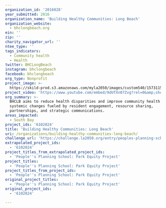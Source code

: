 ```yaml
---
organization_id: '2016028'
year_submitted: 2016
organization_name: 'Building Healthy Communities: Long Beach'
organization_website:
  - bhclongbeach.org
ein: ''
zip: ''
charity_navigator_url: ''
ntee_type: ''
tags_indicators:
  - Community health
  - Health
twitter: BHCLongBeach
instagram: bhclongbeach
facebook: bhclongbeach
org_type: Nonprofit
project_image: >-
  https://skild-prod.s3.amazonaws.com/myla2050/images/custom540/1573115165741-team88.jpg
project_video: 'https://www.youtube.com/embed/9dUfXn07Zvg?rel=0&amp;showinfo=0'
org_summary: >-
  BHCLB aims to reduce health disparities and improve community health through
  systemic changes fueled by resident engagement, resource sharing,
  partnerships, and strategic communications.
areas_impacted:
  - South Bay
project_ids: '6102024'
title: 'Building Healthy Communities: Long Beach'
uri: /organizations/building-healthy-communities-long-beach/
challenge_url: 'https://challenge.la2050.org/entry/peoples-planning-school-park-equity-project'
extrapolated_project_ids:
  - '6102024'
project_titles_from_extrapolated_project_ids:
  - 'People''s Planning School: Park Equity Project'
project_titles:
  - 'People''s Planning School: Park Equity Project'
project_titles_from_project_ids:
  - 'People''s Planning School: Park Equity Project'
original_project_titles:
  - 'People''s Planning School: Park Equity Project'
original_project_ids:
  - '6102024'

---
```

